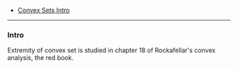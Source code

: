 - [Convex Sets Intro](Background/Convex%20Sets%20Intro.md)


---
### **Intro**

Extremity of convex set is studied in chapter 18 of Rockafellar's convex analysis, the red book. 

